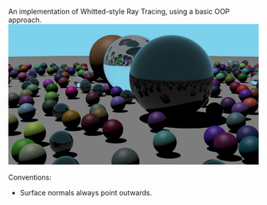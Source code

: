 An implementation of Whitted-style Ray Tracing, using a basic OOP approach.
![Balls](/images/Balls.jpeg?raw=true "Optional Title")

Conventions:
- Surface normals always point outwards.
